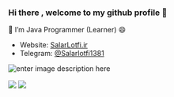 ### Hi there , welcome to my github profile 👋

<!--
**salarturk/salarturk** is a ✨ _special_ ✨ repository because its `README.md` (this file) appears on your GitHub profile.

Here are some ideas to get you started:

- 🔭 I’m currently working on ...
- 🌱 I’m currently learning ...
- 👯 I’m looking to collaborate on ...
- 🤔 I’m looking for help with ...
- 💬 Ask me about ...
- 📫 How to reach me: ...
- 😄 Pronouns: ...
- ⚡ Fun fact: ...
-->
🌱  I’m Java Programmer (Learner)  😄

-   Website:  [SalarLotfi.ir](https://salarlotfi.ir/)
-   Telegram:  [@Salarlotfi1381](https://salarlotfi1381)



![enter image description here](https://camo.githubusercontent.com/fc083430a7a6c4b25724116b25a399c054aa230051bcb1f08ca55c4770ea70a1/68747470733a2f2f6d656469612e67697068792e636f6d2f6d656469612f336f4b49506e4169614d437773386e4f73452f67697068792e676966)

<a href="https://github.com/salarturk">
<img align="center" src="https://github-readme-stats.vercel.app/api?username=salarturk&show_icons=true&count_private=true&include_all_commits=true&theme=dark" /></a>
<a href="https://github.com/salarturk">
<img align="center" src="https://github-readme-stats.vercel.app/api/top-langs/?username=salarturk&theme=dark" />
</a>
